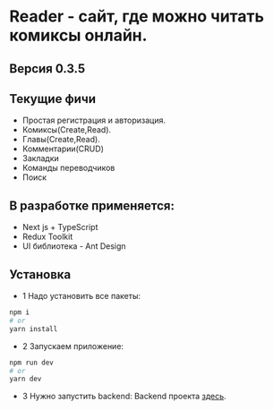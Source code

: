 # Reader - сайт, где можно читать комиксы онлайн.

## Версия 0.3.5

## Текущие фичи

- Простая регистрация и авторизация.
- Комиксы(Create,Read).
- Главы(Create,Read).
- Комментарии(CRUD)
- Закладки
- Команды переводчиков
- Поиск

## В разработке применяется:

- Next js + TypeScript
- Redux Toolkit
- UI библиотека - Ant Design

## Установка

- 1 Надо установить все пакеты:

```bash
npm i
# or
yarn install
```

- 2 Запускаем приложение:

```bash
npm run dev
# or
yarn dev
```

- 3 Нужно запустить backend:
  Backend проекта [здесь](https://github.com/pavel-developer2001/reader-backend-nest).
